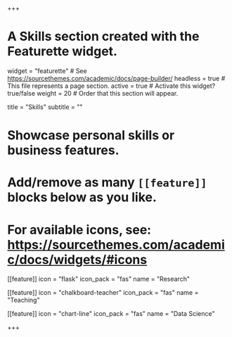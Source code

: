 +++
# A Skills section created with the Featurette widget.
widget = "featurette"  # See https://sourcethemes.com/academic/docs/page-builder/
headless = true  # This file represents a page section.
active = true  # Activate this widget? true/false
weight = 20  # Order that this section will appear.

title = "Skills"
subtitle = ""

# Showcase personal skills or business features.
#
# Add/remove as many `[[feature]]` blocks below as you like.
#
# For available icons, see: https://sourcethemes.com/academic/docs/widgets/#icons


[[feature]]
  icon = "flask"
  icon_pack = "fas"
  name = "Research"

[[feature]]
  icon = "chalkboard-teacher"
  icon_pack = "fas"
  name = "Teaching"

[[feature]]
  icon = "chart-line"
  icon_pack = "fas"
  name = "Data Science"

+++

